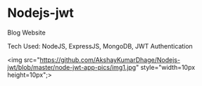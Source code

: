 # Nodejs-jwt

Blog Website

Tech Used: NodeJS, ExpressJS, MongoDB, JWT Authentication

<img src="https://github.com/AkshayKumarDhage/Nodejs-jwt/blob/master/node-jwt-app-pics/img1.jpg" style="width=10px height=10px";></img>

